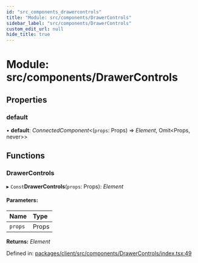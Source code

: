 ```yaml
---
id: "src_components_drawercontrols"
title: "Module: src/components/DrawerControls"
sidebar_label: "src/components/DrawerControls"
custom_edit_url: null
hide_title: true
---
```


# Module: src/components/DrawerControls

## Properties

### default

• **default**: *ConnectedComponent*<(`props`: Props) => *Element*, Omit<Props, never\>\>

## Functions

### DrawerControls

▸ `Const`**DrawerControls**(`props`: Props): *Element*

#### Parameters:

Name | Type |
:------ | :------ |
`props` | Props |

**Returns:** *Element*

Defined in: [packages/client/src/components/DrawerControls/index.tsx:49](https://github.com/xr3ngine/xr3ngine/blob/65dfcf39a/packages/client/src/components/DrawerControls/index.tsx#L49)
